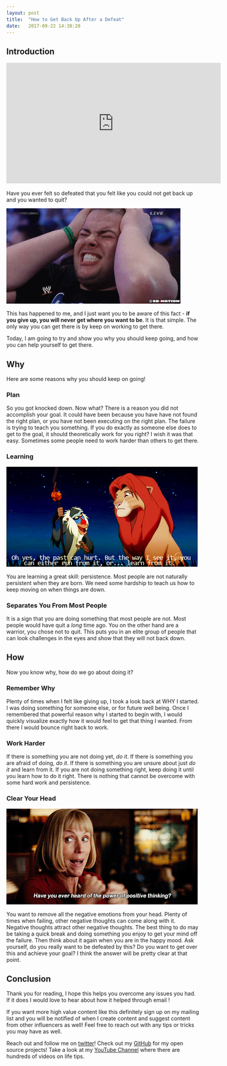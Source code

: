 ```yaml
---
layout: post
title:  "How to Get Back Up After a Defeat"
date:   2017-09-22 14:38:20 
---
```


## Introduction 

<iframe width="560" height="315" src="https://www.youtube.com/embed/QLYg3AiXtXw" frameborder="0" allowfullscreen></iframe>

Have you ever felt so defeated that you felt like you could not get back up and you wanted to quit? 

![Defeated](/assets/defeat/defeat.gif)


This has happened to me, and I just want you to be aware of this fact - **if you give up, you will never get where you want to be**.  It is that simple.  The only way you can get there is by keep on working to get there.

Today, I am going to try and show you why you should keep going, and how you can help yourself to get there.

## Why

Here are some reasons why you should keep on going!

### Plan

So you got knocked down.  Now what? There is a reason you did not accomplish your goal.  It could have been because you have have not found the right plan, or you have not been executing on the right plan.  The failure is trying to teach you something.  If you do exactly as someone else does to get to the goal, it should theoretically work for you right?  I wish it was that easy.  Sometimes some people need to work harder than others to get there.

### Learning

![Learning](/assets/defeat/failureLearning.gif)


You are learning a great skill: persistence.  Most people are not naturally persistent when they are born.  We need some hardship to teach us how to keep moving on when things are down.

### Separates You From Most People

It is a sign that you are doing something that most people are not.  Most people would have quit a *long* time ago.  You on the other hand are a warrior, you chose not to quit.  This puts you in an elite group of people that can look challenges in the eyes and show that they will not back down.

## How

Now you know why, how do we go about doing it?

### Remember Why

Plenty of times when I felt like giving up, I took a look back at WHY I started.  I was doing something for someone else, or for future well being.  Once I remembered that powerful reason why I started to begin with, I would quickly visualize exactly how it would feel to get that thing I wanted.  From there I would bounce right back to work.

### Work Harder

If there is something you are not doing yet, *do it*.  If there is something you are afraid of doing, *do it*.  If there is something you are unsure about just *do it* and learn from it.  If you are not doing something right, keep doing it until you learn how to do it right.  There is nothing that cannot be overcome with some hard work and persistence.

### Clear Your Head

![Positive](/assets/defeat/postive.gif)

You want to remove all the negative emotions from your head.  Plenty of times when failing, other negative thoughts can come along with it.  Negative thoughts attract other negative thoughts.  The best thing to do may be taking a quick break and doing something you enjoy to get your mind off the failure.  Then think about it again when you are in the happy mood.  Ask yourself, do you really want to be defeated by this? Do you want to get over this and achieve your goal? I think the answer will be pretty clear at that point.

## Conclusion

Thank you for reading, I hope this helps you overcome any issues you had.  If it does I would love to hear about how it helped through email ! 

If you want more high value content like this definitely sign up on my mailing list and you will be notified of when I create content and suggest content from other influencers as well! Feel free to reach out with any tips or tricks you may have as well.

Reach out and follow me on [twitter][twitter]!  Check out my [GitHub][github] for my open source projects! Take a look at my [YouTube Channel][youtube] where there are hundreds of videos on life tips.


[github]: https://github.com/acucciniello
[twitter]: https://twitter.com/antocucciniello
[youtube]: https://www.youtube.com/channel/UC8icMMql5SjCaXXMvILGIUA
[goalsBP]: http://www.acucciniello.com/How-I-Plan-Out-My-Time-and-Goals/
